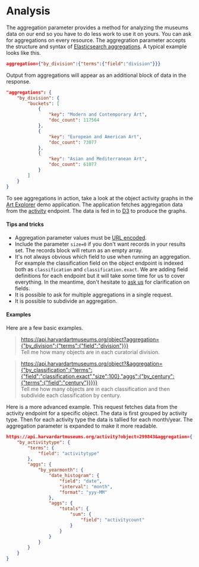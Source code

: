 # Analysis

The aggregation parameter provides a method for analyzing the museums data on our end so you have to do less work to use it on yours. You can ask for aggregations on every resource. The aggregration parameter accepts the structure and syntax of [Elasticsearch aggregations](https://www.elastic.co/guide/en/elasticsearch/reference/7.17/search-aggregations.html#_structuring_aggregations). A typical example looks like this.

```json
aggregation={"by_division":{"terms":{"field":"division"}}}
```

Output from aggregations will appear as an additional block of data in the response. 

```json
"aggregations": {
    "by_division": {
        "buckets": [
            {
                "key": "Modern and Contemporary Art",
                "doc_count": 117564
            },
            {
                "key": "European and American Art",
                "doc_count": 73077
            },
            {
                "key": "Asian and Mediterranean Art",
                "doc_count": 61077
            }
        ]
    }
}
```

To see aggregations in action, take a look at the object activity graphs in the [Art Explorer](http://apps.harvardartmuseums.org/art-explorer/) demo application. The application fetches aggregation data from the [activity](https://github.com/harvardartmuseums/api-docs/blob/master/sections/activity.md) endpoint. The data is fed in to [D3](https://d3js.org/) to produce the graphs.  

#### Tips and tricks

* Aggregation parameter values must be [URL encoded](https://en.wikipedia.org/wiki/Percent-encoding).
* Include the parameter `size=0` if you don't want records in your results set. The records block will return as an empty array.
* It's not always obvious which field to use when running an aggregation. For example the classification field on the object endpoint is indexed both as `classification` and `classification.exact`. We are adding field definitions for each endpoint but it will take some time for us to cover everything. In the meantime, don't hesitate to [ask us](https://github.com/harvardartmuseums/api-docs/issues) for clarification on fields.
* It is possible to ask for multiple aggregations in a single request.
* It is possible to subdivide an aggregation.

#### Examples

Here are a few basic examples.  

> https://api.harvardartmuseums.org/object?aggregation={"by_division":{"terms":{"field":"division"}}}  
> Tell me how many objects are in each curatorial division.  

> https://api.harvardartmuseums.org/object?&aggregation={"by_classification":{"terms":{"field":"classification.exact","size":100},"aggs":{"by_century":{"terms":{"field":"century"}}}}}  
> Tell me how many objects are in each classification and then subdivide each classification by century.

Here is a more advanced example. This request fetches data from the activity endpoint for a specific object. The data is first grouped by activity type. Then for each activity type the data is tallied for each month/year. The aggregation parameter is expanded to make it more readable.

```json
https://api.harvardartmuseums.org/activity?object=299843&aggregation={
    "by_activitytype": {
        "terms": {
            "field": "activitytype"
        },
        "aggs": {
            "by_yearmonth": {
                "date_histogram": {
                    "field": "date",
                    "interval": "month",
                    "format": "yyy-MM"
                },
                "aggs": {
                    "totals": {
                        "sum": {
                            "field": "activitycount"
                        }
                    }
                }
            }
        }
    }
}
```